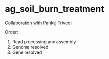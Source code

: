 # ag_soil_burn_treatment
Collaboration with Pankaj Trivedi

Order: 
1. Read processing and assembly
2. Genome resolved
3. Gene resolved
